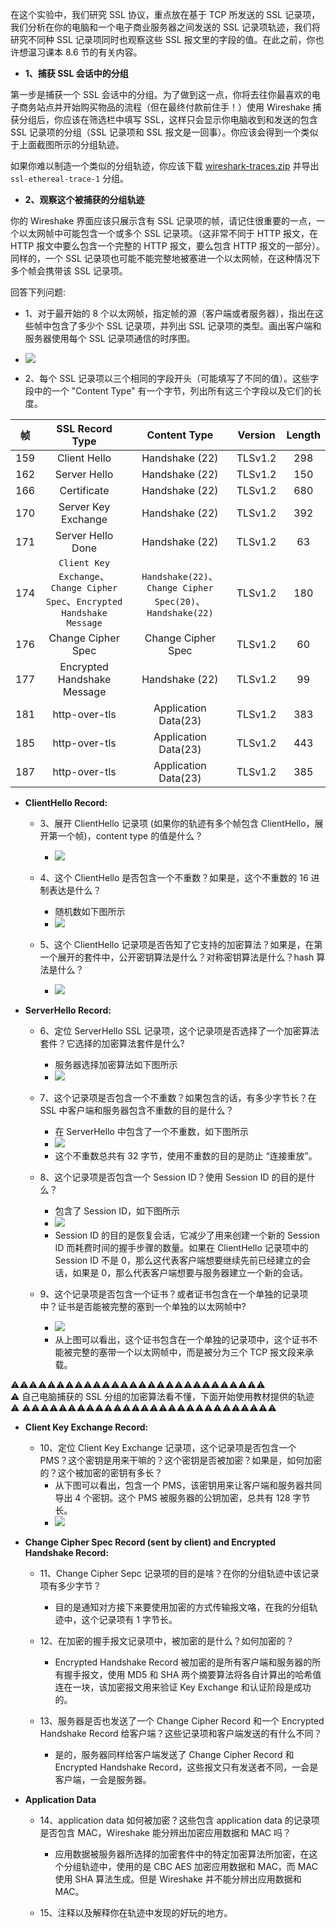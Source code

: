 在这个实验中，我们研究 SSL 协议，重点放在基于 TCP 所发送的 SSL 记录项，我们分析在你的电脑和一个电子商业服务器之间发送的 SSL 记录项轨迹，我们将研究不同种 SSL 记录项同时也观察这些 SSL 报文里的字段的值。在此之前，你也许想温习课本 8.6 节的有关内容。

* **1、捕获 SSL 会话中的分组**

第一步是捕获一个 SSL 会话中的分组。为了做到这一点，你将去往你最喜欢的电子商务站点并开始购买物品的流程（但在最终付款前住手！）使用 Wireshake 捕获分组后，你应该在筛选栏中填写 SSL，这样只会显示你电脑收到和发送的包含 SSL 记录项的分组（SSL 记录项和 SSL 报文是一回事）。你应该会得到一个类似于上面截图所示的分组轨迹。

如果你难以制造一个类似的分组轨迹，你应该下载 [wireshark-traces.zip](http://gaia.cs.umass.edu/wireshark-labs/wireshark-traces.zip) 并导出 `ssl-ethereal-trace-1` 分组。

* **2、观察这个被捕获的分组轨迹**

你的 Wireshake 界面应该只展示含有 SSL 记录项的帧，请记住很重要的一点，一个以太网帧中可能包含一个或多个 SSL 记录项。（这非常不同于 HTTP 报文，在 HTTP 报文中要么包含一个完整的 HTTP 报文，要么包含 HTTP 报文的一部分）。同样的，一个 SSL 记录项也可能不能完整地被塞进一个以太网帧，在这种情况下多个帧会携带该 SSL 记录项。

回答下列问题:

   * 1、对于最开始的 8 个以太网帧，指定帧的源（客户端或者服务器），指出在这些帧中包含了多少个 SSL 记录项，并列出 SSL 记录项的类型。画出客户端和服务器使用每个 SSL 记录项通信的时序图。
   
   * ![](https://github.com/YangXiaoHei/Networking/blob/master/计算机网络自顶向下/08%20计算机网络中的安全/image/wl_ssl_1.png)

   * 2、每个 SSL 记录项以三个相同的字段开头（可能填写了不同的值）。这些字段中的一个 "Content Type" 有一个字节，列出所有这三个字段以及它们的长度。
   
   |帧| SSL Record Type| Content Type| Version| Length|
   |:---:|:---:|:---:|:---:|:---:|
   |159|Client Hello|Handshake (22)|TLSv1.2|298|
   |162|Server Hello|Handshake (22)|TLSv1.2|150|
   |166|Certificate|Handshake (22)|TLSv1.2|680|
   |170|Server Key Exchange|Handshake (22)|TLSv1.2|392|
   |171|Server Hello Done|Handshake (22)|TLSv1.2|63|
   |174|`Client Key Exchange`、`Change Cipher Spec`、`Encrypted Handshake Message`|`Handshake(22)`、`Change Cipher Spec(20)`、`Handshake(22)`|TLSv1.2|180|
   |176|Change Cipher Spec|Change Cipher Spec|TLSv1.2|60|
   |177|Encrypted Handshake Message|Handshake (22)|TLSv1.2|99|
   |181|http-over-tls|Application Data(23)|TLSv1.2|383|
   |185|http-over-tls|Application Data(23)|TLSv1.2|443|
   |187|http-over-tls|Application Data(23)|TLSv1.2|385|
   
* **ClientHello Record:**

   * 3、展开 ClientHello 记录项 (如果你的轨迹有多个帧包含 ClientHello，展开第一个帧)，content type 的值是什么？
      * ![](https://github.com/YangXiaoHei/Networking/blob/master/计算机网络自顶向下/08%20计算机网络中的安全/image/wl_ssl_2.png)
      
   * 4、这个 ClientHello 是否包含一个不重数？如果是，这个不重数的 16 进制表达是什么？
      * 随机数如下图所示
      * ![](https://github.com/YangXiaoHei/Networking/blob/master/计算机网络自顶向下/08%20计算机网络中的安全/image/wl_ssl_3.png)
      
   * 5、这个 ClientHello 记录项是否告知了它支持的加密算法？如果是，在第一个展开的套件中，公开密钥算法是什么？对称密钥算法是什么？hash 算法是什么？
      * ![](https://github.com/YangXiaoHei/Networking/blob/master/计算机网络自顶向下/08%20计算机网络中的安全/image/wl_ssl_4.png)
      
* **ServerHello Record:**

   * 6、定位 ServerHello SSL 记录项，这个记录项是否选择了一个加密算法套件？它选择的加密算法套件是什么?
      * 服务器选择加密算法如下图所示
      * ![](https://github.com/YangXiaoHei/Networking/blob/master/计算机网络自顶向下/08%20计算机网络中的安全/image/wl_ssl_5.png)

   * 7、这个记录项是否包含一个不重数？如果包含的话，有多少字节长？在 SSL 中客户端和服务器包含不重数的目的是什么？
      * 在 ServerHello 中包含了一个不重数，如下图所示
      * ![](https://github.com/YangXiaoHei/Networking/blob/master/计算机网络自顶向下/08%20计算机网络中的安全/image/wl_ssl_6.png)
      * 这个不重数总共有 32 字节，使用不重数的目的是防止 “连接重放”。

   * 8、这个记录项是否包含一个 Session ID？使用 Session ID 的目的是什么？
      * 包含了 Session ID，如下图所示
      * ![](https://github.com/YangXiaoHei/Networking/blob/master/计算机网络自顶向下/08%20计算机网络中的安全/image/wl_ssl_7.png)
      * Session ID 的目的是恢复会话，它减少了用来创建一个新的 Session ID 而耗费时间的握手步骤的数量。如果在 ClientHello 记录项中的 Session ID 不是 0，那么这代表客户端想要继续先前已经建立的会话，如果是 0，那么代表客户端想要与服务器建立一个新的会话。
      
   * 9、这个记录项是否包含一个证书？或者证书包含在一个单独的记录项中？证书是否能被完整的塞到一个单独的以太网帧中?
      * ![](https://github.com/YangXiaoHei/Networking/blob/master/计算机网络自顶向下/08%20计算机网络中的安全/image/wl_ssl_8.png)
      * 从上图可以看出，这个证书包含在一个单独的记录项中，这个证书不能被完整的塞带一个以太网帧中，而是被分为三个 TCP 报文段来承载。

⚠️⚠️⚠️⚠️⚠️⚠️⚠️⚠️⚠️⚠️⚠️⚠️⚠️⚠️⚠️⚠️⚠️⚠️⚠️⚠️⚠️⚠️⚠️⚠️⚠️⚠️⚠️⚠️        
⚠️ 自己电脑捕获的 SSL 分组的加密算法看不懂，下面开始使用教材提供的轨迹 ⚠️
⚠️⚠️⚠️⚠️⚠️⚠️⚠️⚠️⚠️⚠️⚠️⚠️⚠️⚠️⚠️⚠️⚠️⚠️⚠️⚠️⚠️⚠️⚠️⚠️⚠️⚠️⚠️⚠️

* **Client Key Exchange Record:**
   * 10、定位 Client Key Exchange 记录项，这个记录项是否包含一个 PMS？这个密钥是用来干嘛的？这个密钥是否被加密？如果是，如何加密的？这个被加密的密钥有多长？
      * 从下图可以看出，包含一个 PMS，该密钥用来让客户端和服务器共同导出 4 个密钥。这个 PMS 被服务器的公钥加密，总共有 128 字节长。 
      * ![](https://github.com/YangXiaoHei/Networking/blob/master/计算机网络自顶向下/08%20计算机网络中的安全/image/wl_ssl_9.png)
     
* **Change Cipher Spec Record (sent by client) and Encrypted Handshake Record:**     

   * 11、Change Cipher Sepc 记录项的目的是啥？在你的分组轨迹中该记录项有多少字节？
      * 目的是通知对方接下来要使用加密的方式传输报文咯，在我的分组轨迹中，这个记录项有 1 字节长。

   * 12、在加密的握手报文记录项中，被加密的是什么？如何加密的？
      * Encrypted Handshake Record 被加密的是所有客户端和服务器的所有握手报文，使用 MD5 和 SHA 两个摘要算法将各自计算出的哈希值连在一块，该加密报文用来验证 Key Exchange 和认证阶段是成功的。

   * 13、服务器是否也发送了一个 Change Cipher Record 和一个 Encrypted Handshake Record 给客户端？这些记录项和客户端发送的有什么不同？
      * 是的，服务器同样给客户端发送了 Change Cipher Record 和 Encrypted Handshake Record，这些报文只有发送者不同，一会是客户端，一会是服务器。
      
* **Application Data**
  * 14、application data 如何被加密？这些包含 application data 的记录项是否包含 MAC，Wireshake 能分辨出加密应用数据和 MAC 吗？
     * 应用数据被服务器所选择的加密套件中的特定加密算法所加密，在这个分组轨迹中，使用的是 CBC AES 加密应用数据和 MAC，而 MAC 使用 SHA 算法生成。但是 Wireshake 并不能分辨出应用数据和 MAC。 
    
  * 15、注释以及解释你在轨迹中发现的好玩的地方。

      

   